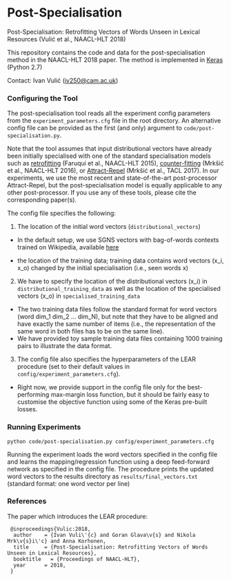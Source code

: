 # Post-Specialisation
Post-Specialisation: Retrofitting Vectors of Words Unseen in Lexical Resources (Vulić et al., NAACL-HLT 2018)

This repository contains the code and data for the post-specialisation method in the NAACL-HLT 2018 paper. The method is implemented in [Keras](https://keras.io/) (Python 2.7) 

Contact: Ivan Vulić (iv250@cam.ac.uk)

### Configuring the Tool

The post-specialisation tool reads all the experiment config parameters from the ```experiment_parameters.cfg``` file in the root directory. An alternative config file can be provided as the first (and only) argument to ```code/post-specialisation.py```. 

Note that the tool assumes that input distributional vectors have already been initially specialised with one of the standard specialisation models such as [retrofitting](https://github.com/mfaruqui/retrofitting) (Faruqui et al., NAACL-HLT 2015), [counter-fitting](https://github.com/nmrksic/counter-fitting) (Mrkšić et al., NAACL-HLT 2016), or [Attract-Repel](https://github.com/nmrksic/attract-repel) (Mrkšić et al., TACL 2017). In our experiments, we use the most recent and state-of-the-art post-processor Attract-Repel, but the post-specialisation model is equally applicable to any other post-processor. If you use any of these tools, please cite the corresponding paper(s). 

The config file specifies the following:
1. The location of the initial word vectors (```distributional_vectors```)
- In the default setup, we use SGNS vectors with bag-of-words contexts trained on Wikipedia, available [here](http://u.cs.biu.ac.il/~yogo/data/syntemb/bow2.words.bz2)
* the location of the training data; training data contains word vectors (x_i, x_o) changed by the initial specialisation (i.e., seen words x)
2. We have to specify the location of the distributional vectors (x_i) in ```distributional_training_data``` as well as the location of the specialised vectors (x_o) in ```specialised_training_data```
- The two training data files follow the standard format for word vectors (word dim_1 dim_2 ... dim_N), but note that they have to be aligned and have exactly the same number of items (i.e., the representation of the same word in both files has to be on the same line).
- We have provided toy sample training data files containing 1000 training pairs to illustrate the data format.
3. The config file also specifies the hyperparameters of the LEAR procedure (set to their default values in ```config/experiment_parameters.cfg```).
- Right now, we provide support in the config file only for the best-performing max-margin loss function, but it should be fairly easy to customise the objective function using some of the Keras pre-built losses.

### Running Experiments

```python code/post-specialisation.py config/experiment_parameters.cfg```

Running the experiment loads the word vectors specified in the config file and learns the mapping/regression function using a deep feed-forward network as specified in the config file. The procedure prints the updated word vectors to the results directory as ```results/final_vectors.txt``` (standard format: one word vector per line)

### References

The paper which introduces the LEAR procedure:
```
 @inproceedings{Vulic:2018,
  author    = {Ivan Vuli\'{c} and Goran Glava\v{s} and Nikola Mrk\v{s}i\'c} and Anna Korhonen,
  title     = {Post-Specialisation: Retrofitting Vectors of Words Unseen in Lexical Resources},
  booktitle   = {Proceedings of NAACL-HLT},
  year      = 2018,
 }
```
